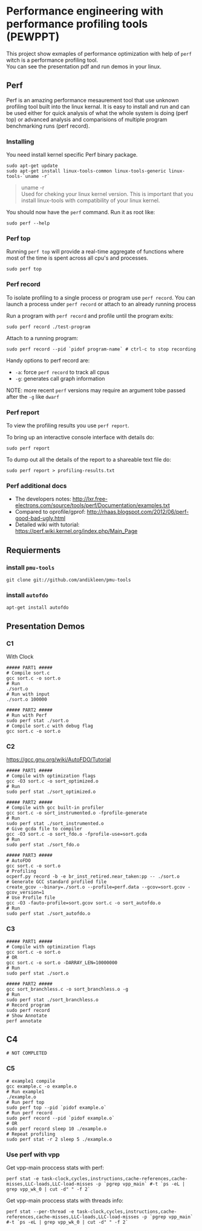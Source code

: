# Performance engineering with performance profiling tools (PEWPPT)
This project show exmaples of performance optimization with help of `perf` witch is a performance profiling tool.  
You can see the presentation pdf and run demos in your linux.

## Perf
Perf is an amazing performance mesaurement tool that use unknown profiling tool built into the linux kernal. It is easy to install and run and can be used either for quick analysis of what the whole system is doing (perf top) or advanced analysis and comparisions of multiple program benchmarking runs (perf record).

### Installing
You need install kernel specific Perf binary package.

```shell
sudo apt-get update
sudo apt-get install linux-tools-common linux-tools-generic linux-tools-`uname -r`
```

> uname -r  
> Used for cheking your linux kernel version.
> This is important that you install linux-tools with compatibility of your linux kernel.

You should now have the `perf` command. Run it as root like:

    sudo perf --help

### Perf top

Running `perf top` will provide a real-time aggregate of functions where most of the time is spent across all cpu's and processes.

    sudo perf top


### Perf record

To isolate profiling to a single process or program use `perf record`. You can launch a process under `perf record` or attach to an already running process

Run a program with `perf record` and profile until the program exits:

    sudo perf record ./test-program

Attach to a running program:

    sudo perf record --pid `pidof program-name` # ctrl-c to stop recording

Handy options to perf record are:
 - `-a`: force `perf record` to track all cpus
 - `-g`: generates call graph information

NOTE: more recent `perf` versions may require an argument tobe passed after the `-g` like `dwarf`

### Perf report

To view the profiling results you use `perf report`.

To bring up an interactive console interface with details do:

    sudo perf report

To dump out all the details of the report to a shareable text file do:

    sudo perf report > profiling-results.txt

### Perf additional docs

- The developers notes: <http://lxr.free-electrons.com/source/tools/perf/Documentation/examples.txt>
- Compared to oprofile/gprof: <http://rhaas.blogspot.com/2012/06/perf-good-bad-ugly.html>
- Detailed wiki with tutorial: <https://perf.wiki.kernel.org/index.php/Main_Page>


## Requierments

### install `pmu-tools`
```shell
git clone git://github.com/andikleen/pmu-tools 
```

### install `autofdo`
```shell
apt-get install autofdo
```

## Presentation Demos

### C1
With Clock

```shell
##### PART1 #####
# Compile sort.c
gcc sort.c -o sort.o
# Run
./sort.o
# Run with input
./sort.o 100000

##### PART2 #####
# Run with Perf
sudo perf stat ./sort.o
# Compile sort.c with debug flag
gcc sort.c -o sort.o
```

### C2
https://gcc.gnu.org/wiki/AutoFDO/Tutorial
```shell
##### PART1 #####
# Compile with optimization flags
gcc -O3 sort.c -o sort_optimized.o
# Run
sudo perf stat ./sort_optimized.o

##### PART2 #####
# Compile with gcc built-in profiler
gcc sort.c -o sort_instrumented.o -fprofile-generate
# Run
sudo perf stat ./sort_instrumented.o
# Give gcda file to compiler
gcc -O3 sort.c -o sort_fdo.o -fprofile-use=sort.gcda
# Run
sudo perf stat ./sort_fdo.o

##### PART3 #####
# AutoFDO
gcc sort.c -o sort.o
# Profiling
ocperf.py record -b -e br_inst_retired.near_taken:pp -- ./sort.o
# Generate GCC standard profiled file
create_gcov --binary=./sort.o --profile=perf.data --gcov=sort.gcov -gcov_version=1
# Use Profile file
gcc -O3 -fauto-profile=sort.gcov sort.c -o sort_autofdo.o
# Run 
sudo perf stat ./sort_autofdo.o
```

### C3
```shell
##### PART1 #####
# Compile with optimization flags
gcc sort.c -o sort.o
# OR
gcc sort.c -o sort.o -DARRAY_LEN=10000000
# Run
sudo perf stat ./sort.o

##### PART2 #####
gcc sort_branchless.c -o sort_branchless.o -g
# Run
sudo perf stat ./sort_branchless.o
# Record program
sudo perf record
# Show Annotate
perf annotate
```

## C4
```shell
# NOT COMPLETED
```


### C5
```shell
# example1 compile
gcc example.c -o example.o
# Run example1
./example.o
# Run perf top
sudo perf top --pid `pidof example.o`
# Run perf record
sudo perf record --pid `pidof example.o`
# OR
sudo perf record sleep 10 ./example.o
# Repeat profiling
sudo perf stat -r 2 sleep 5 ./example.o
```

### Use perf with vpp
Get vpp-main proccess stats with perf:
```shell
perf stat -e task-clock,cycles,instructions,cache-references,cache-misses,LLC-loads,LLC-load-misses -p `pgrep vpp_main` #-t `ps -eL | grep vpp_wk_0 | cut -d" " -f 2`
```

Get vpp-main proccess stats with threads info:
```shell
perf stat --per-thread -e task-clock,cycles,instructions,cache-references,cache-misses,LLC-loads,LLC-load-misses -p `pgrep vpp_main` #-t `ps -eL | grep vpp_wk_0 | cut -d" " -f 2`
```
